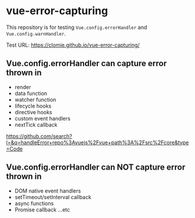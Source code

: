 # vue-error-capturing

This repository is for testing `Vue.config.errorHandler` and `Vue.config.warnHandler`.

Test URL: https://clomie.github.io/vue-error-capturing/

## Vue.config.errorHandler can capture error thrown in

- render
- data function
- watcher function
- lifecycle hooks
- directive hooks
- custom event handlers
- nextTick callback

https://github.com/search?l=&q=handleError+repo%3Avuejs%2Fvue+path%3A%2Fsrc%2Fcore&type=Code

## Vue.config.errorHandler can NOT capture error thrown in

- DOM native event handlers
- setTimeout/setInterval callback
- async functions
- Promise callback ...etc
